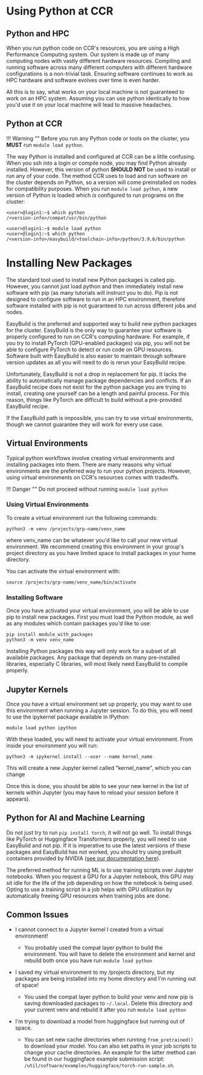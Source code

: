 # Using Python at CCR

## Python and HPC

When you run python code on CCR's resources, you are using a High Performance Computing system. Our system is made up of many computing nodes with vastly different hardware resources. Compiling and running software across many different computers with different hardware configurations is a non-trivial task. Ensuring software continues to work as HPC hardware and software evolves over time is even harder.

All this is to say, what works on your local machine is not guaranteed to work on an HPC system. Assuming you can use python identically to how you'd use it on your local machine will lead to massive headaches.

## Python at CCR

!!! Warning ""
    Before you run any Python code or tools on the cluster, you **MUST** run `module load python`. 

The way Python is installed and configured at CCR can be a little confusing. When you ssh into a login or compile node, you may find Python already installed. However, this version of python **SHOULD NOT** be used to install or run any of your code. The method CCR uses to load and run software on the cluster depends on Python, so a version will come preinstalled on nodes for compatibility purposes. When you run `module load python`, a new version of Python is loaded which _is_ configured to run programs on the cluster:

```
<user>@login1:~$ which python
/<version-info>/compat/usr/bin/python 

<user>@login1:~$ module load python
<user>@login1:~$ which python
/<version-info>/easybuild/<toolchain-info>/python/3.9.6/bin/python
```

# Installing New Packages

The standard tool used to install new Python packages is called pip. However, you cannot just load python and then immediately install new software with pip (as many tutorials will instruct you to do). Pip is not designed to configure software to run in an HPC environment, therefore software installed with pip is not guaranteed to run across different jobs and nodes.

EasyBuild is the preferred and supported way to build new python packages for the cluster. EasyBuild is the only way to guarantee your software is properly configured to run on CCR's computing hardware. For example, if you try to install PyTorch (GPU-enabled packages) via pip, you will not be able to configure PyTorch to detect or run code on GPU resources. Software built with EasyBuild is also easier to maintain through software version updates as all you will need to do is rerun your EasyBuild recipe.

Unfortunately, EasyBuild is not a drop in replacement for pip. It lacks the ability to automatically manage package dependencies and conflicts. If an EasyBuild recipe does not exist for the python package you are trying to install, creating one yourself can be a length and painful process. For this reason, things like PyTorch are difficult to build without a pre-provided EasyBuild recipe.

If the EasyBuild path is impossible, you can try to use virtual environments, though we cannot guarantee they will work for every use case. 

## Virtual Environments

Typical python workflows involve creating virtual environments and installing packages into them. There are many reasons why virtual environments are the preferred way to run your python projects. However, using virtual environments on CCR's resources comes with tradeoffs.  

!!! Danger ""
    Do not proceed without running `module load python`

### Using Virtual Environments

To create a virtual environment run the following commands:

```
python3 -m venv /projects/grp-name/venv_name
```

where venv_name can be whatever you'd like to call your new virtual environment. We recommend creating this environment in your group's project directory as you have limited space to install packages in your home directory.

You can activate the virtual environment with:

```
source /projects/grp-name/venv_name/bin/activate
``` 

### Installing Software

Once you have activated your virtual environment, you will be able to use pip to install new packages. First you must load the Python module, as well as any modules which contain packages you'd like to use:

```
pip install module_with_packages
python3 -m venv venv_name
```

Installing Python packages this way will only work for a subset of all available packages. Any package that depends on many pre-installed libraries, especially C libraries, will most likely need EasyBuild to compile properly.

## Jupyter Kernels

Once you have a virtual environment set up properly, you may want to use this environment when running a Jupyter session. To do this, you will need to use the ipykernel package available in IPython:

```
module load python ipython
```

With these loaded, you will need to activate your virtual environment. From inside your environment you will run:

```
python3 -m ipykernel install --user --name kernel_name
```

This will create a new Jupyter kernel called "kernel_name", which you can change  

Once this is done, you should be able to see your new kernel in the list of kernels within Jupyter (you may have to reload your session before it appears). 

## Python for AI and Machine Learning 

Do not just try to run `pip install torch`, it will not go well. To install things like PyTorch or Huggingface Transformers properly, you will need to use EasyBuild and not pip. If it is imperative to use the latest versions of these packages and EasyBuild has not worked, you should try using prebuilt containers provided by NVIDIA ([see our documentation here](/howto/containerization)).

The preferred method for running ML is to use training scripts over Jupyter notebooks. When you request a GPU for a Jupyter notebook, this GPU may sit idle for the life of the job depending on how the notebook is being used. Opting to use a training script in a job helps with GPU utilization by automatically freeing GPU resources when training jobs are done.

## Common Issues

- I cannot connect to a Jupyter kernel I created from a virtual environment!
    - You probably used the compat layer python to build the environment. You will have to delete the environment and kernel and rebuild both once you have run `module load python`

- I saved my virtual environment to my /projects directory, but my packages are being installed into my home directory and I'm running out of space!
    - You used the compat layer python to build your venv and now pip is saving downloaded packages to `~/.local`. Delete this directory and your current venv and rebuild it after you run `module load python`

- I'm trying to download a model from huggingface but running out of space.
    - You can set new cache directories when running `from_pretrained()` to download your model. You can also set paths in your job scripts to change your cache directories. An example for the latter method can be found in our huggingface example submission script: `/util/software/examples/huggingface/torch-run-sample.sh`.

